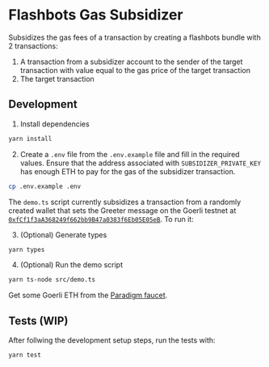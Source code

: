 # Flashbots Gas Subsidizer

Subsidizes the gas fees of a transaction by creating a flashbots bundle with 2 transactions:

1. A transaction from a subsidizer account to the sender of the target transaction with value equal to the gas price of the target transaction
2. The target transaction

## Development

1. Install dependencies

```bash
yarn install
```

2. Create a `.env` file from the `.env.example` file and fill in the required values. Ensure that the address associated with `SUBSIDIZER_PRIVATE_KEY` has enough ETH to pay for the gas of the subsidizer transaction.

```bash
cp .env.example .env
```

The `demo.ts` script currently subsidizes a transaction from a randomly created wallet that sets the Greeter message on the Goerli testnet at [`0xfCf1f3aA368249f662bb9B47a0383f6Eb05E05eB`](https://goerli.etherscan.io/address/0xfCf1f3aA368249f662bb9B47a0383f6Eb05E05eB). To run it:

3. (Optional) Generate types

```bash
yarn types
```

4. (Optional) Run the demo script

```bash
yarn ts-node src/demo.ts
```

Get some Goerli ETH from the [Paradigm faucet](https://faucet.paradigm.xyz/).

## Tests (WIP)

After follwing the development setup steps, run the tests with:

```bash
yarn test
```
